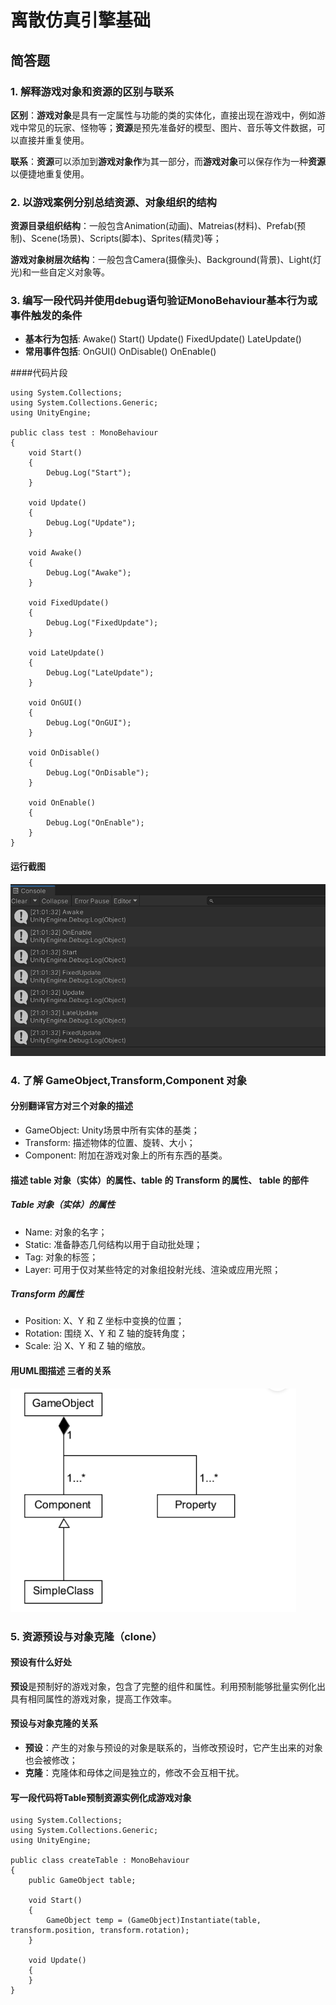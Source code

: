 # 离散仿真引擎基础

## 简答题

### 1. 解释游戏对象和资源的区别与联系

**区别**：**游戏对象**是具有一定属性与功能的类的实体化，直接出现在游戏中，例如游戏中常见的玩家、怪物等；**资源**是预先准备好的模型、图片、音乐等文件数据，可以直接并重复使用。
  
**联系**：**资源**可以添加到**游戏对象作**为其一部分，而**游戏对象**可以保存作为一种**资源**以便捷地重复使用。

### 2. 以游戏案例分别总结资源、对象组织的结构

**资源目录组织结构**：一般包含Animation(动画)、Matreias(材料)、Prefab(预制)、Scene(场景)、Scripts(脚本)、Sprites(精灵)等；

**游戏对象树层次结构**：一般包含Camera(摄像头)、Background(背景)、Light(灯光)和一些自定义对象等。

### 3. 编写一段代码并使用debug语句验证MonoBehaviour基本行为或事件触发的条件

- **基本行为包括**: Awake() Start() Update() FixedUpdate() LateUpdate()
- **常用事件包括**: OnGUI() OnDisable() OnEnable()

####代码片段
```Csharp
using System.Collections;
using System.Collections.Generic;
using UnityEngine;

public class test : MonoBehaviour
{
    void Start()
    {
        Debug.Log("Start");
    }

    void Update()
    {
        Debug.Log("Update");
    }

    void Awake()
    {
        Debug.Log("Awake");
    }

    void FixedUpdate()
    {
        Debug.Log("FixedUpdate");
    }

    void LateUpdate()
    {
        Debug.Log("LateUpdate");
    }

    void OnGUI()
    {
        Debug.Log("OnGUI");
    }

    void OnDisable()
    {
        Debug.Log("OnDisable");
    }

    void OnEnable()
    {
        Debug.Log("OnEnable");
    }
}
```
#### 运行截图
![运行截图](/hw2/src/2.png "运行截图")

### 4. 了解 GameObject,Transform,Component 对象

#### 分别翻译官方对三个对象的描述

- GameObject: Unity场景中所有实体的基类；
- Transform: 描述物体的位置、旋转、大小；
- Component: 附加在游戏对象上的所有东西的基类。

#### 描述 table 对象（实体）的属性、table 的 Transform 的属性、 table 的部件

##### Table 对象（实体）的属性
- Name: 对象的名字；
- Static: 准备静态几何结构以用于自动批处理；
- Tag: 对象的标签；
- Layer: 可用于仅对某些特定的对象组投射光线、渲染或应用光照；

##### Transform 的属性
- Position: X、Y 和 Z 坐标中变换的位置；
- Rotation: 围绕 X、Y 和 Z 轴的旋转角度；
- Scale: 沿 X、Y 和 Z 轴的缩放。

#### 用UML图描述 三者的关系
![UML图](/hw2/src/1.png "UML图")

### 5. 资源预设与对象克隆（clone）

#### 预设有什么好处

**预设**是预制好的游戏对象，包含了完整的组件和属性。利用预制能够批量实例化出具有相同属性的游戏对象，提高工作效率。

#### 预设与对象克隆的关系

- **预设**：产生的对象与预设的对象是联系的，当修改预设时，它产生出来的对象也会被修改；
- **克隆**：克隆体和母体之间是独立的，修改不会互相干扰。

#### 写一段代码将Table预制资源实例化成游戏对象

```Csharp
using System.Collections;
using System.Collections.Generic;
using UnityEngine;

public class createTable : MonoBehaviour
{
    public GameObject table;

    void Start()
    {
        GameObject temp = (GameObject)Instantiate(table, transform.position, transform.rotation);
    }

    void Update()
    {
    }
}
```